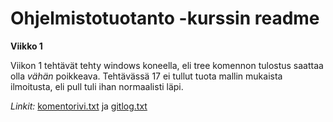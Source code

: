 # Ohjelmistotuotanto -kurssin readme
**Viikko 1**

Viikon 1 tehtävät tehty windows koneella, eli tree komennon tulostus saattaa olla *vähän* poikkeava. Tehtävässä 17 ei tullut tuota mallin mukaista ilmoitusta, eli pull tuli ihan normaalisti läpi.

*Linkit:*
[komentorivi.txt](https://github.com/attesan/ot-harjoitustyo/blob/master/laskarit/viikko1/komentorivi.txt) ja 
[gitlog.txt](https://github.com/attesan/ot-harjoitustyo/blob/master/laskarit/viikko1/gitlog.txt)

